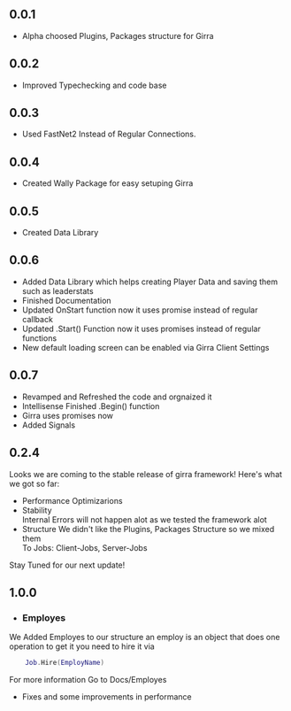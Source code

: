 ## 0.0.1
- Alpha choosed Plugins, Packages structure for Girra
## 0.0.2
- Improved Typechecking and code base
## 0.0.3
- Used FastNet2 Instead of Regular Connections.
## 0.0.4
- Created Wally Package for easy setuping Girra
## 0.0.5
- Created Data Library
## 0.0.6
- Added Data Library which helps creating Player Data and saving them such as leaderstats
- Finished Documentation
- Updated OnStart function now it uses promise instead of regular callback
- Updated .Start() Function now it uses promises instead of regular functions
- New default loading screen can be enabled via Girra Client Settings
## 0.0.7
- Revamped and Refreshed the code and orgnaized it
- Intellisense Finished .Begin() function
- Girra uses promises now
- Added Signals
## 0.2.4
Looks we are coming to the stable release of girra framework! Here's what we got so far:
- Performance Optimizarions
- Stability  
Internal Errors will not happen alot as we tested the framework alot
- Structure
We didn't like the Plugins, Packages Structure so we mixed them  
To Jobs: Client-Jobs, Server-Jobs

Stay Tuned for our next update!
## 1.0.0
- ### Employes
We Added Employes to our structure an employ is an object that does one operation to get it you need to hire it via 
```lua
    Job.Hire(EmployName)
```
For more information Go to Docs/Employes
- Fixes and some improvements in performance